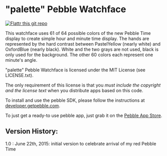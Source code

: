 "palette" Pebble Watchface
==========================

[![Flattr this git repo](http://api.flattr.com/button/flattr-badge-large.png)](https://flattr.com/submit/auto?user_id=luz&url=https://github.com/plan44/palette_pebble&title=palette%20-%20Colorful%20watch%20face&language=&tags=github&category=software)

This watchface uses 61 of 64 possible colors of the new Pebble Time display to create simple hour and minute time display. The hands are represented by the hard contrast between PastelYellow (nearly white) and OxfordBlue (nearly black). White and the two grays are not used, black is only used for the background. The other 60 colors each represent one minute's angle.

"palette" Pebble Watchface is licensed under the MIT License (see LICENSE.txt).

The only requirement of this license is that you *must include the copyright
and the license text* when you distribute apps based on this code.

To install and use the pebble SDK, please follow the instructions at [developer.getpebble.com](http://developer.getpebble.com).

To just get a ready-to use pebble app, just grab it on the [Pebble App Store](https://apps.getpebble.com/applications/5587ded03ae5e5b0de0000b6).


Version History:
----------------
1.0 : June 22th, 2015: initial version to celebrate arrival of my red Pebble Time

